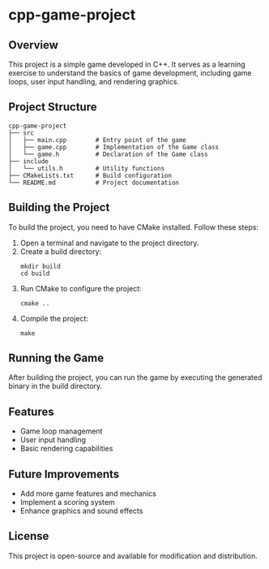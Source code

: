 # cpp-game-project

## Overview
This project is a simple game developed in C++. It serves as a learning exercise to understand the basics of game development, including game loops, user input handling, and rendering graphics.

## Project Structure
```
cpp-game-project
├── src
│   ├── main.cpp        # Entry point of the game
│   ├── game.cpp        # Implementation of the Game class
│   └── game.h          # Declaration of the Game class
├── include
│   └── utils.h         # Utility functions
├── CMakeLists.txt      # Build configuration
└── README.md           # Project documentation
```

## Building the Project
To build the project, you need to have CMake installed. Follow these steps:

1. Open a terminal and navigate to the project directory.
2. Create a build directory:
   ```
   mkdir build
   cd build
   ```
3. Run CMake to configure the project:
   ```
   cmake ..
   ```
4. Compile the project:
   ```
   make
   ```

## Running the Game
After building the project, you can run the game by executing the generated binary in the build directory.

## Features
- Game loop management
- User input handling
- Basic rendering capabilities

## Future Improvements
- Add more game features and mechanics
- Implement a scoring system
- Enhance graphics and sound effects

## License
This project is open-source and available for modification and distribution.